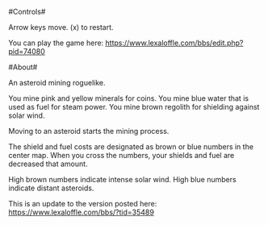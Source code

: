 #Controls#

Arrow keys move.
(x) to restart.

You can play the game here: https://www.lexaloffle.com/bbs/edit.php?pid=74080

#About#

An asteroid mining roguelike.

You mine pink and yellow minerals for coins.
You mine blue water that is used as fuel for steam power.
You mine brown regolith for shielding against solar wind.

Moving to an asteroid starts the mining process.

The shield and fuel costs are designated as brown or blue numbers in the center map.  When you cross the numbers, your shields and fuel are decreased that amount.

High brown numbers indicate intense solar wind.  High blue numbers indicate distant asteroids.

This is an update to the version posted here:  https://www.lexaloffle.com/bbs/?tid=35489 
